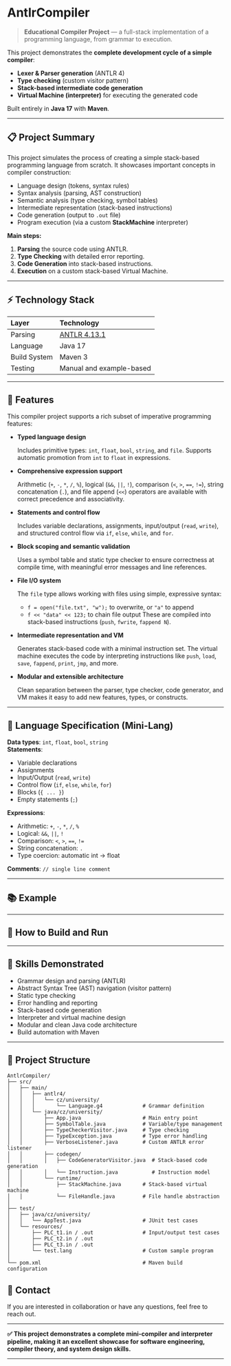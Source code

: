 # AntlrCompiler

> **Educational Compiler Project** — a full-stack implementation of a programming language, from grammar to execution.

This project demonstrates the **complete development cycle of a simple compiler**:
- **Lexer & Parser generation** (ANTLR 4)
- **Type checking** (custom visitor pattern)
- **Stack-based intermediate code generation**
- **Virtual Machine (interpreter)** for executing the generated code

Built entirely in **Java 17** with **Maven**.

---

## 📋 Project Summary

This project simulates the process of creating a simple stack-based programming language from scratch. It showcases important concepts in compiler construction:

- Language design (tokens, syntax rules)
- Syntax analysis (parsing, AST construction)
- Semantic analysis (type checking, symbol tables)
- Intermediate representation (stack-based instructions)
- Code generation (output to `.out` file)
- Program execution (via a custom **StackMachine** interpreter)

**Main steps:**
1. **Parsing** the source code using ANTLR.
2. **Type Checking** with detailed error reporting.
3. **Code Generation** into stack-based instructions.
4. **Execution** on a custom stack-based Virtual Machine.

---

## ⚡ Technology Stack

| Layer | Technology |
|:------|:-----------|
| Parsing | [ANTLR 4.13.1](https://www.antlr.org/) |
| Language | Java 17 |
| Build System | Maven 3 |
| Testing | Manual and example-based |

---

## 🧠 Features

This compiler project supports a rich subset of imperative programming features:

* **Typed language design**

  Includes primitive types: `int`, `float`, `bool`, `string`, and `file`.
  Supports automatic promotion from `int` to `float` in expressions.

* **Comprehensive expression support**

  Arithmetic (`+`, `-`, `*`, `/`, `%`), logical (`&&`, `||`, `!`), comparison (`<`, `>`, `==`, `!=`), string concatenation (`.`), and file append (`<<`) operators are available with correct precedence and associativity.

* **Statements and control flow**

  Includes variable declarations, assignments, input/output (`read`, `write`), and structured control flow via `if`, `else`, `while`, and `for`.

* **Block scoping and semantic validation**

  Uses a symbol table and static type checker to ensure correctness at compile time, with meaningful error messages and line references.

* **File I/O system**

  The `file` type allows working with files using simple, expressive syntax:

  * `f = open("file.txt", "w");` to overwrite, or `"a"` to append
  * `f << "data" << 123;` to chain file output
    These are compiled into stack-based instructions (`push`, `fwrite`, `fappend N`).

* **Intermediate representation and VM**

  Generates stack-based code with a minimal instruction set. The virtual machine executes the code by interpreting instructions like `push`, `load`, `save`, `fappend`, `print`, `jmp`, and more.

* **Modular and extensible architecture**

  Clean separation between the parser, type checker, code generator, and VM makes it easy to add new features, types, or constructs.

---

## 📄 Language Specification (Mini-Lang)

**Data types**: `int`, `float`, `bool`, `string`  
**Statements**:
- Variable declarations
- Assignments
- Input/Output (`read`, `write`)
- Control flow (`if`, `else`, `while`, `for`)
- Blocks (`{ ... }`)
- Empty statements (`;`)

**Expressions**:
- Arithmetic: `+`, `-`, `*`, `/`, `%`
- Logical: `&&`, `||`, `!`
- Comparison: `<`, `>`, `==`, `!=`
- String concatenation: `.`
- Type coercion: automatic int → float

**Comments**: `// single line comment`

---

## 📚 Example

---

## 🚀 How to Build and Run

---

## 🎯 Skills Demonstrated

- Grammar design and parsing (ANTLR)
- Abstract Syntax Tree (AST) navigation (visitor pattern)
- Static type checking
- Error handling and reporting
- Stack-based code generation
- Interpreter and virtual machine design
- Modular and clean Java code architecture
- Build automation with Maven

---

## 📎 Project Structure

```
AntlrCompiler/
├── src/
│   ├── main/
│   │   ├── antlr4/
│   │   │   └── cz/university/
│   │   │       └── Language.g4             # Grammar definition
│   │   └── java/cz/university/
│   │       ├── App.java                    # Main entry point
│   │       ├── SymbolTable.java            # Variable/type management
│   │       ├── TypeCheckerVisitor.java     # Type checking
│   │       ├── TypeException.java          # Type error handling
│   │       ├── VerboseListener.java        # Custom ANTLR error listener
│   │       ├── codegen/
│   │       │   ├── CodeGeneratorVisitor.java  # Stack-based code generation
│   │       │   └── Instruction.java           # Instruction model
│   │       └── runtime/
│   │           ├── StackMachine.java       # Stack-based virtual machine
│   │           └── FileHandle.java         # File handle abstraction
│
├── test/
│   ├── java/cz/university/
│   │   └── AppTest.java                    # JUnit test cases
│   └── resources/
│       ├── PLC_t1.in / .out                # Input/output test cases
│       ├── PLC_t2.in / .out
│       ├── PLC_t3.in / .out
│       └── test.lang                       # Custom sample program
│
└── pom.xml                                 # Maven build configuration
```
## 💬 Contact

If you are interested in collaboration or have any questions, feel free to reach out.

---

**✅ This project demonstrates a complete mini-compiler and interpreter pipeline, making it an excellent showcase for software engineering, compiler theory, and system design skills.**

---

